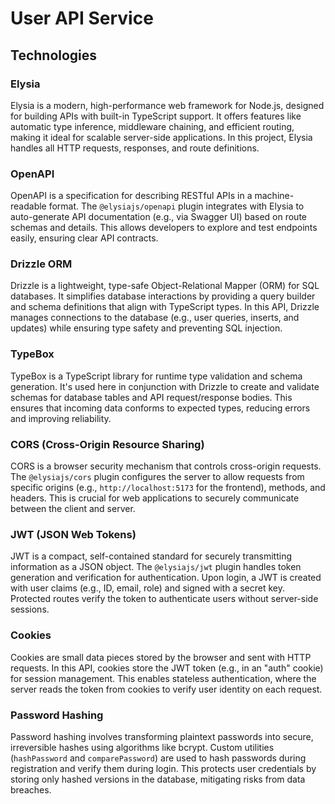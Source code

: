 # User API Service

## Technologies

### Elysia
Elysia is a modern, high-performance web framework for Node.js, designed for building APIs with built-in TypeScript support. It offers features like automatic type inference, middleware chaining, and efficient routing, making it ideal for scalable server-side applications. In this project, Elysia handles all HTTP requests, responses, and route definitions.

### OpenAPI
OpenAPI is a specification for describing RESTful APIs in a machine-readable format. The `@elysiajs/openapi` plugin integrates with Elysia to auto-generate API documentation (e.g., via Swagger UI) based on route schemas and details. This allows developers to explore and test endpoints easily, ensuring clear API contracts.

### Drizzle ORM
Drizzle is a lightweight, type-safe Object-Relational Mapper (ORM) for SQL databases. It simplifies database interactions by providing a query builder and schema definitions that align with TypeScript types. In this API, Drizzle manages connections to the database (e.g., user queries, inserts, and updates) while ensuring type safety and preventing SQL injection.

### TypeBox
TypeBox is a TypeScript library for runtime type validation and schema generation. It's used here in conjunction with Drizzle to create and validate schemas for database tables and API request/response bodies. This ensures that incoming data conforms to expected types, reducing errors and improving reliability.

### CORS (Cross-Origin Resource Sharing)
CORS is a browser security mechanism that controls cross-origin requests. The `@elysiajs/cors` plugin configures the server to allow requests from specific origins (e.g., `http://localhost:5173` for the frontend), methods, and headers. This is crucial for web applications to securely communicate between the client and server.

### JWT (JSON Web Tokens)
JWT is a compact, self-contained standard for securely transmitting information as a JSON object. The `@elysiajs/jwt` plugin handles token generation and verification for authentication. Upon login, a JWT is created with user claims (e.g., ID, email, role) and signed with a secret key. Protected routes verify the token to authenticate users without server-side sessions.

### Cookies
Cookies are small data pieces stored by the browser and sent with HTTP requests. In this API, cookies store the JWT token (e.g., in an "auth" cookie) for session management. This enables stateless authentication, where the server reads the token from cookies to verify user identity on each request.

### Password Hashing
Password hashing involves transforming plaintext passwords into secure, irreversible hashes using algorithms like bcrypt. Custom utilities (`hashPassword` and `comparePassword`) are used to hash passwords during registration and verify them during login. This protects user credentials by storing only hashed versions in the database, mitigating risks from data breaches.
